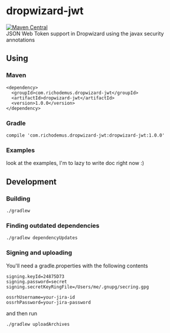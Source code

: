 # dropwizard-jwt
[![Maven Central](https://maven-badges.herokuapp.com/maven-central/com.richodemus.dropwizard-jwt/dropwizard-jwt/badge.svg)](https://maven-badges.herokuapp.com/maven-central/com.richodemus.dropwizard-jwt/dropwizard-jwt)  
JSON Web Token support in Dropwizard using the javax security annotations

## Using
### Maven
```
<dependency>
  <groupId>com.richodemus.dropwizard-jwt</groupId>
  <artifactId>dropwizard-jwt</artifactId>
  <version>1.0.0</version>
</dependency>
```
### Gradle
```
compile 'com.richodemus.dropwizard-jwt:dropwizard-jwt:1.0.0'
```
### Examples
look at the examples, I'm to lazy to write doc right now :)

## Development

### Building
```
./gradlew
```
    
### Finding outdated dependencies
```
./gradlew dependencyUpdates
```
    
### Signing and uploading
You'll need a gradle.properties with the following contents
```
signing.keyId=24875D73
signing.password=secret
signing.secretKeyRingFile=/Users/me/.gnupg/secring.gpg

ossrhUsername=your-jira-id
ossrhPassword=your-jira-password
```
and then run
```
./gradlew uploadArchives
```
